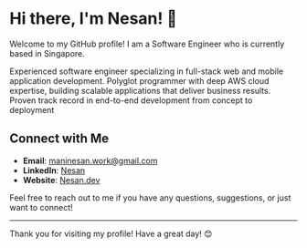 # Hi there, I'm Nesan! 👋

Welcome to my GitHub profile! I am a Software Engineer who is currently based in Singapore.

Experienced software engineer specializing in full-stack web and mobile application development. Polyglot programmer with deep AWS cloud expertise, building scalable applications that deliver business results. Proven track record in end-to-end development from concept to deployment

## Connect with Me
- **Email**: [maninesan.work@gmail.com](mailto:maninesan.work@gmail.com)
- **LinkedIn**: [Nesan](https://www.linkedin.com/in/linganesan/)
- **Website**: [Nesan.dev](https://nesan.dev)

Feel free to reach out to me if you have any questions, suggestions, or just want to connect!

---

Thank you for visiting my profile! Have a great day! 😊

